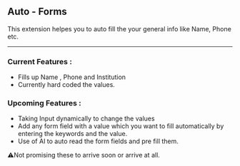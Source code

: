 ## Auto - Forms

This extension helpes you to auto fill the your general info like Name, Phone etc.

<hr>

### Current Features :

- Fills up Name , Phone and Institution
- Currently hard coded the values.

### Upcoming Features :

- Taking Input dynamically to change the values
- Add any form field with a value which you want to fill automatically by entering the keywords and the value.
- Use of AI to auto read the form fields and pre fill them.

⚠️Not promising these to arrive soon or arrive at all.
